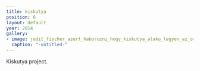 ```yaml
---
title: kiskutya
position: 6
layout: default
year: 2014
gallery:
- image: judit_fischer_azert_haboruzni_hogy_kiskutya_alaku_legyen_az_orszag_2007-788x525.jpg
  caption: "-untitled-"
---
```


Kiskutya project.